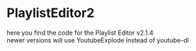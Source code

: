 # PlaylistEditor2
here you find the code for the Playlist Editor v2.1.4  
newer versions will use YoutubeExplode instead of youtube-dl
